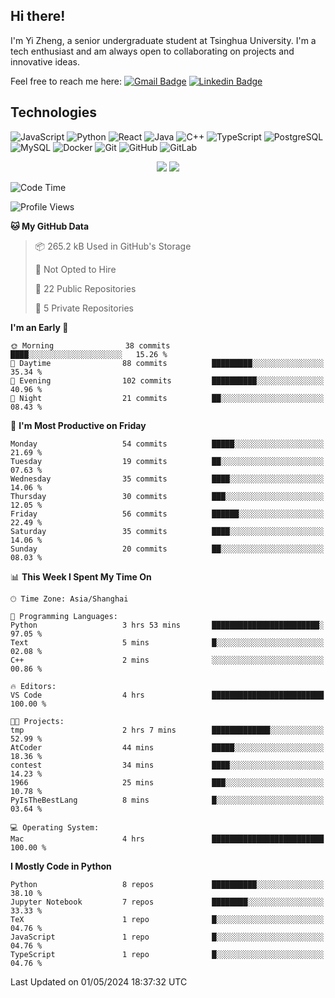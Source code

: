## Hi there!

I'm Yi Zheng, a senior undergraduate student at Tsinghua University. I'm a tech enthusiast and am always open to collaborating on projects and innovative ideas.

Feel free to reach me here: [![Gmail Badge](https://img.shields.io/badge/-zhengyi20thu@gmail.com-c14438?style=flat-square&logo=Gmail&logoColor=white&link=mailto:zhengyi20thu@gmail.com)](mailto:zhengyi20thu@gmail.com)
[![Linkedin Badge](https://img.shields.io/badge/-yizheng20-blue?style=flat-square&logo=Linkedin&logoColor=white&link=https://www.linkedin.com/in/yizheng20/)](https://www.linkedin.com/in/yizheng20/)

## Technologies

![JavaScript](https://img.shields.io/badge/-JavaScript-black?style=flat-square&logo=javascript)
![Python](https://img.shields.io/badge/-Python-black?style=flat-square&logo=Python)
![React](https://img.shields.io/badge/-React-black?style=flat-square&logo=react)
![Java](https://img.shields.io/badge/-java-E34A86?style=flat-square&logo=java)
![C++](https://img.shields.io/badge/-C++-00599C?style=flat-square&logo=c)
![TypeScript](https://img.shields.io/badge/-TypeScript-007ACC?style=flat-square&logo=typescript)
![PostgreSQL](https://img.shields.io/badge/-PostgreSQL-336791?style=flat-square&logo=postgresql)
![MySQL](https://img.shields.io/badge/-MySQL-black?style=flat-square&logo=mysql)
![Docker](https://img.shields.io/badge/-Docker-black?style=flat-square&logo=docker)
![Git](https://img.shields.io/badge/-Git-black?style=flat-square&logo=git)
![GitHub](https://img.shields.io/badge/-GitHub-181717?style=flat-square&logo=github)
![GitLab](https://img.shields.io/badge/-GitLab-FCA121?style=flat-square&logo=gitlab)

<p align="center">
    <img src = "https://github-readme-stats.vercel.app/api?username=Zheng-Yi-git&show_icons=true&theme=yeblu&hide_border=true&count_private=true">
    <img src = "https://github-readme-stats.vercel.app/api/top-langs/?username=Zheng-Yi-git&hide=html,css&theme=yeblu&layout=compact&hide_border=true&count_private=true&langs_count=8">
</p>

<!--START_SECTION:waka-->
![Code Time](http://img.shields.io/badge/Code%20Time-952%20hrs%2018%20mins-blue)

![Profile Views](http://img.shields.io/badge/Profile%20Views-0-blue)

**🐱 My GitHub Data** 

> 📦 265.2 kB Used in GitHub's Storage 
 > 
> 🚫 Not Opted to Hire
 > 
> 📜 22 Public Repositories 
 > 
> 🔑 5 Private Repositories 
 > 
**I'm an Early 🐤** 

```text
🌞 Morning                38 commits          ████░░░░░░░░░░░░░░░░░░░░░   15.26 % 
🌆 Daytime                88 commits          █████████░░░░░░░░░░░░░░░░   35.34 % 
🌃 Evening                102 commits         ██████████░░░░░░░░░░░░░░░   40.96 % 
🌙 Night                  21 commits          ██░░░░░░░░░░░░░░░░░░░░░░░   08.43 % 
```
📅 **I'm Most Productive on Friday** 

```text
Monday                   54 commits          █████░░░░░░░░░░░░░░░░░░░░   21.69 % 
Tuesday                  19 commits          ██░░░░░░░░░░░░░░░░░░░░░░░   07.63 % 
Wednesday                35 commits          ████░░░░░░░░░░░░░░░░░░░░░   14.06 % 
Thursday                 30 commits          ███░░░░░░░░░░░░░░░░░░░░░░   12.05 % 
Friday                   56 commits          ██████░░░░░░░░░░░░░░░░░░░   22.49 % 
Saturday                 35 commits          ████░░░░░░░░░░░░░░░░░░░░░   14.06 % 
Sunday                   20 commits          ██░░░░░░░░░░░░░░░░░░░░░░░   08.03 % 
```


📊 **This Week I Spent My Time On** 

```text
🕑︎ Time Zone: Asia/Shanghai

💬 Programming Languages: 
Python                   3 hrs 53 mins       ████████████████████████░   97.05 % 
Text                     5 mins              █░░░░░░░░░░░░░░░░░░░░░░░░   02.08 % 
C++                      2 mins              ░░░░░░░░░░░░░░░░░░░░░░░░░   00.86 % 

🔥 Editors: 
VS Code                  4 hrs               █████████████████████████   100.00 % 

🐱‍💻 Projects: 
tmp                      2 hrs 7 mins        █████████████░░░░░░░░░░░░   52.99 % 
AtCoder                  44 mins             █████░░░░░░░░░░░░░░░░░░░░   18.36 % 
contest                  34 mins             ████░░░░░░░░░░░░░░░░░░░░░   14.23 % 
1966                     25 mins             ███░░░░░░░░░░░░░░░░░░░░░░   10.78 % 
PyIsTheBestLang          8 mins              █░░░░░░░░░░░░░░░░░░░░░░░░   03.64 % 

💻 Operating System: 
Mac                      4 hrs               █████████████████████████   100.00 % 
```

**I Mostly Code in Python** 

```text
Python                   8 repos             ██████████░░░░░░░░░░░░░░░   38.10 % 
Jupyter Notebook         7 repos             ████████░░░░░░░░░░░░░░░░░   33.33 % 
TeX                      1 repo              █░░░░░░░░░░░░░░░░░░░░░░░░   04.76 % 
JavaScript               1 repo              █░░░░░░░░░░░░░░░░░░░░░░░░   04.76 % 
TypeScript               1 repo              █░░░░░░░░░░░░░░░░░░░░░░░░   04.76 % 
```




 Last Updated on 01/05/2024 18:37:32 UTC
<!--END_SECTION:waka-->
